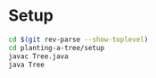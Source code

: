 # Setup

``` bash
cd $(git rev-parse --show-toplevel)
cd planting-a-tree/setup
javac Tree.java
java Tree
```